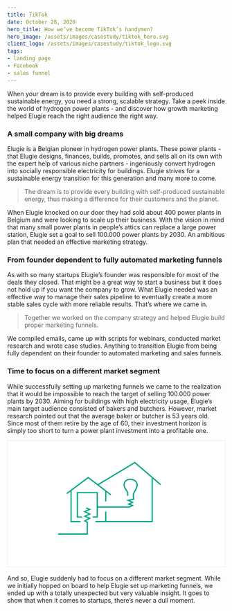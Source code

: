 ```yaml
---
title: TikTok
date: October 28, 2020
hero_title: How we’ve become TikTok’s handymen?
hero_image: /assets/images/casestudy/tiktok_hero.svg
client_logo: /assets/images/casestudy/tiktok_logo.svg
tags:
- landing page
- Facebook
- sales funnel
---
```


<p class="lead">
When your dream is to provide every building with self-produced sustainable energy, you need a strong, scalable strategy. Take a peek inside the world of hydrogen power plants - and discover how growth marketing helped Elugie reach the right audience the right way. 
</p>

### A small company with big dreams

Elugie is a Belgian pioneer in hydrogen power plants. These power plants - that Elugie designs, finances, builds, promotes, and sells all on its own with the expert help of various niche partners - ingeniously convert hydrogen into socially responsible electricity for buildings. Elugie strives for a sustainable energy transition for this generation and many more to come. 

> The dream is to provide every building with self-produced sustainable energy, thus making a difference for their customers and the planet. 

When Elugie knocked on our door they had sold about 400 power plants in Belgium and were looking to scale up their business. With the vision in mind that many small power plants in people’s attics can replace a large power station, Elugie set a goal to sell 100.000 power plants by 2030. An ambitious plan that needed an effective marketing strategy.

### From founder dependent to fully automated marketing funnels

As with so many startups Elugie’s founder was responsible for most of the deals they closed. That might be a great way to start a business but it does not hold up if you want the company to grow. What Elugie needed was an effective way to manage their sales pipeline to eventually create a more stable sales cycle with more reliable results. That’s where we came in.

> Together we worked on the company strategy and helped Elugie build proper marketing funnels. 

We compiled emails, came up with scripts for webinars, conducted market research and wrote case studies. Anything to transition Elugie from being fully dependent on their founder to automated marketing and sales funnels.

### Time to focus on a different market segment

While successfully setting up marketing funnels we came to the realization that it would be impossible to reach the target of selling 100.000 power plants by 2030. Aiming for buildings with high electricity usage, Elugie’s main target audience consisted of bakers and butchers. However, market research pointed out that the average baker or butcher is 53 years old. Since most of them retire by the age of 60, their investment horizon is simply too short to turn a power plant investment into a profitable one. 

![](/assets/images/casestudy/elugie_1.png)

And so, Elugie suddenly had to focus on a different market segment. While we initially hopped on board to help Elugie set up marketing funnels, we ended up with a totally unexpected but very valuable insight. It goes to show that when it comes to startups, there’s never a dull moment. 